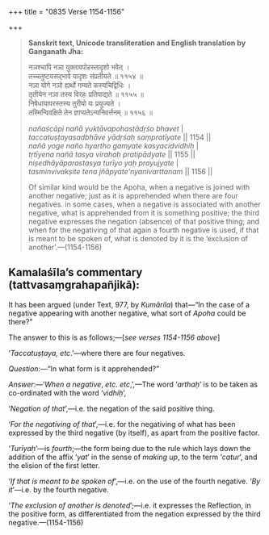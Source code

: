 +++
title = "0835 Verse 1154-1156"

+++
> **Sanskrit text, Unicode transliteration and English translation by Ganganath Jha:** 
>
> नञश्चापि नञा युक्तावपोहस्तादृशो भवेत् ।  
> तच्चतुष्टयसद्भावे यादृशः संप्रतीयते ॥ ११५४ ॥  
> नञा योगे नञो ह्यर्थो गम्यते कस्यचिद्विधिः ।  
> तृतीयेन नञा तस्य विरहः प्रतिपाद्यते ॥ ११५५ ॥  
> निषेधायापरस्तस्य तुरीयो यः प्रयुज्यते ।  
> तस्मिन्विवक्षिते तेन ज्ञाप्यतेऽन्यनिवर्त्तनम् ॥ ११५६ ॥ 
>
> *nañaścāpi nañā yuktāvapohastādṛśo bhavet* \|  
> *taccatuṣṭayasadbhāve yādṛśaḥ saṃpratīyate* \|\| 1154 \|\|  
> *nañā yoge naño hyartho gamyate kasyacidvidhiḥ* \|  
> *tṛtīyena nañā tasya virahaḥ pratipādyate* \|\| 1155 \|\|  
> *niṣedhāyāparastasya turīyo yaḥ prayujyate* \|  
> *tasminvivakṣite tena jñāpyate'nyanivarttanam* \|\| 1156 \|\| 
>
> Of similar kind would be the Apoha, when a negative is joined with another negative; just as it is apprehended when there are four negatives. in some cases, when a negative is associated with another negative, what is apprehended from it is something positive; the third negative expresses the negation (absence) of that positive thing; and when for the negativing of that again a fourth negative is used, if that is meant to be spoken of, what is denoted by it is the ‘exclusion of another’.—(1154-1156)



## Kamalaśīla’s commentary (tattvasaṃgrahapañjikā):

It has been argued (under Text, 977, by *Kumārila*) that—“In the case of a negative appearing with another negative, what sort of *Apoha* could be there?”

The answer to this is as follows;—[*see verses 1154-1156 above*]

‘*Taccatuṣṭaya, etc*.’—where there are four negatives.

*Question*:—“In what form is it apprehended?”

*Answer*:—‘*When* *a* *negative*, *etc*. *etc*,’,—The word ‘*arthaḥ*’ is to be taken as co-ordinated with the word ‘*vidhiḥ*’,

‘*Negation of that*’,—i.e. the negation of the said positive thing.

‘*For the negativing of that*’,—i.e. for the negativing of what has been expressed by the third negative (by itself), as apart from the positive factor.

‘*Turīyaḥ*’—is *fourth*;—the form being due to the rule which lays down the addition of the affix ‘*yat*’ in the sense of *making up*, to the term ‘*catur*’, and the elision of the first letter.

‘*If that is meant to be spoken of*’,—i.e. on the use of the fourth negative. ‘*By* *it*’—i.e. by the fourth negative.

‘*The exclusion of another is denoted*’;—i.e. it expresses the Reflection, in the positive form, as differentiated from the negation expressed by the third negative.—(1154-1156)


